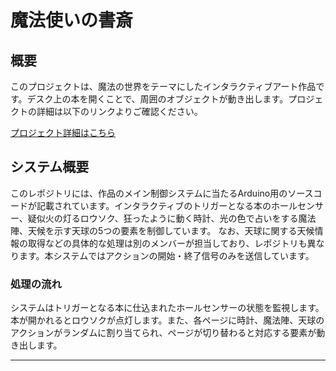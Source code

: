 # 魔法使いの書斎

## 概要
このプロジェクトは、魔法の世界をテーマにしたインタラクティブアート作品です。デスク上の本を開くことで、周囲のオブジェクトが動き出します。プロジェクトの詳細は以下のリンクよりご確認ください。

[プロジェクト詳細はこちら](https://yagetas-portfolio9.webnode.jp/magiclibrary/)

## システム概要
このレポジトリには、作品のメイン制御システムに当たるArduino用のソースコードが記載されています。インタラクティブのトリガーとなる本のホールセンサー、疑似火の灯るロウソク、狂ったように動く時計、光の色で占いをする魔法陣、天候を示す天球の5つの要素を制御しています。
なお、天球に関する天候情報の取得などの具体的な処理は別のメンバーが担当しており、レポジトリも異なります。本システムではアクションの開始・終了信号のみを送信しています。

### 処理の流れ
システムはトリガーとなる本に仕込まれたホールセンサーの状態を監視します。本が開かれるとロウソクが点灯します。また、各ページに時計、魔法陣、天球のアクションがランダムに割り当てられ、ページが切り替わると対応する要素が動き出します。

---

